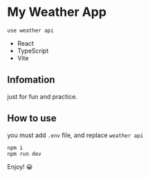 # My Weather App

`use weather api`

- React
- TypeScript
- Vite

## Infomation

just for fun and practice.

## How to use

you must add `.env` file, and replace `weather api`

```
npm i
npm run dev
```

Enjoy! 😀
